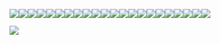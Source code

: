  ![](https://64.media.tumblr.com/0e5c359357878207d09c5215f7b2cb74/27657e071140aff0-2c/s100x200/74b463f965f39dcd698a3eea68a2c934d1fd093a.gifv)![](https://64.media.tumblr.com/92d9ce15e83e3cade8280a1787a05336/27657e071140aff0-6b/s100x200/968552057dc704929d48d1d5e6455b73da2a4d4f.gifv)![](https://64.media.tumblr.com/2ce04249a463d170c07ef88ef364cb46/27657e071140aff0-bb/s250x400/f4425c5afa283b37ed2b7a809d2b5ab957eaef38.gifv)![](https://files.catbox.moe/yf4xl5.png)![](https://files.catbox.moe/nymdyf.png)![](https://64.media.tumblr.com/4edba2d9d105f7afae27739cf85a54fc/6f072ea04e7b6c72-f5/s100x200/5c5e923e8ba0147b1e4ad5e33bac4ada856fdf0b.gifv)![](https://64.media.tumblr.com/406960a6a1c0316221ccb9db36de1ccd/2d3e39b68adc016c-5b/s100x200/901accaca34656f1bbd0bbe1a5e60a196d2b5e28.pnj)![](https://supplies.ju.mp/assets/images/gallery09/fc6104f9.png?v=6a50b904)![](https://64.media.tumblr.com/a8e871f77146e9e3007aa1f250557a5f/0455fac414385656-6e/s100x200/b841b54574ffbeaa2025e21f4594d469313f129f.pnj)![](https://64.media.tumblr.com/3864817a78797c2893734e2138c33c08/8c49db604b0f3002-3e/s100x200/86a92b89f1ec73adb711238dc34259a26ec94acc.pnj)![](https://64.media.tumblr.com/43dbe2f8c20352f9452c41bf45694b68/8c49db604b0f3002-f5/s100x200/5b48c00b9599cf998d1fe43798c9165f7e2bebc0.pnj)![](https://64.media.tumblr.com/c67c70cdcab7bf9925ce28769feb5f24/8c49db604b0f3002-a4/s100x200/2e82471bab3f9d9a8b029c7b3e30cf4594fb5836.gifv)![](https://64.media.tumblr.com/03d8a90e8b6eca2dea8bd5f7edc18f5c/b574f4a39f7de4a6-99/s100x200/583b95e7c6c31c469eee815113c03c2e94eaa398.gifv)![](https://64.media.tumblr.com/760ee0017161fbc9a8c3776ffe4cb397/04b98bc6f19fc712-fb/s100x200/376f294b553395a07ab0ec3216035b8b02875719.gifv)![](https://64.media.tumblr.com/74f671430cfd559b8acc2e4eb7721883/7c3dd077ed76e2f9-5d/s100x200/6b76991bef6b3b25de32b34f0e2ed0df8dd1b1ab.pnj)![](https://64.media.tumblr.com/fcca2a0233e507767c4bdaad8aefff0f/375befc5b0d84a11-73/s100x200/0942d15b31f4bc443d5fccf6b01a17896c27b7aa.pnj)![](https://files.catbox.moe/4xs7c6.webp)![](https://files.catbox.moe/lcii58.png)![](https://64.media.tumblr.com/e9803baa7dc3da5e85978a9afcdea8e0/tumblr_pu7idmCVJe1xbgu08o2_100.png)![](https://64.media.tumblr.com/6e5b1cfaaaf750a003ff0144c71f1779/61be0162fb928b73-e8/s100x200/eaec182a8c40a5afa1850bd66f67ebd64aa9d57f.png)![](https://64.media.tumblr.com/6316cf4a0f72dc6a89a0d620615a7321/tumblr_pxa5pmMrSQ1xbgu08o3_100.png)![](https://64.media.tumblr.com/d851287a53523b99c5c19b411dac66ce/9ae5a34a86b442c9-a8/s250x400/ccbe5816bafe392f5727d8930e3bde80d21f204a.gifv)

   <p align="center">
    
 ![](https://komarev.com/ghpvc/?username=persona3reload&color=fa1414&style=solid&label=hearts+stolen)
 </p>

